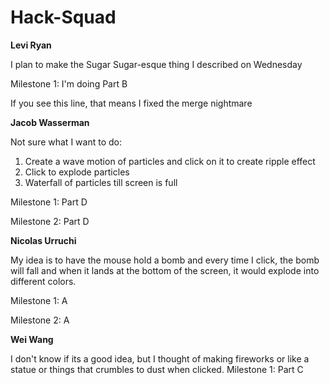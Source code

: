# Hack-Squad



**Levi Ryan** 

I plan to make the Sugar Sugar-esque thing I described on Wednesday

Milestone 1: I'm doing Part B

If you see this line, that means I fixed the merge nightmare




**Jacob Wasserman**

Not sure what I want to do:

1. Create a wave motion of particles and click on it to create ripple effect
2. Click to explode particles
3. Waterfall of particles till screen is full

Milestone 1: Part D

Milestone 2: Part D





**Nicolas Urruchi**

My idea is to have the mouse hold a bomb and every time I click, the bomb will fall and when it lands at the bottom of the screen, it would explode into different colors.

Milestone 1: A

Milestone 2: A

**Wei Wang**

I don't know if its a good idea, but I thought of making fireworks or like a statue or things that crumbles to dust when clicked.
Milestone 1: Part C
